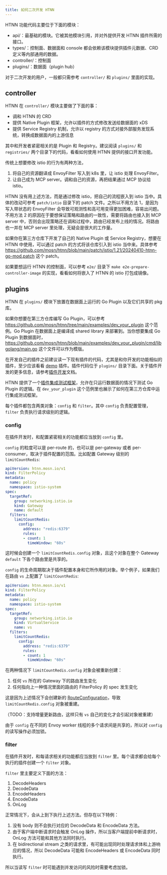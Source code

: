 ```yaml
---
title: 如何二次开发 HTNN
---
```


HTNN 功能代码主要位于下面的模块：

* api/：最基础的模块。它被其他模块引用，并对外提供开发 HTNN 插件所需的接口。
* types/：控制面、数据面和 console 都会依赖该模块提供插件元数据、CRD 定义等内部通用的数据。
* controller/：控制面
* plugins/：数据面（plugin hub）

对于二次开发的用户，一般都只需参考 `controller/` 和 `plugins/` 里面的实现。

## controller

HTNN 在 `controller/` 模块主要做了下面的事：

* 调和 HTNN 的 CRD
* 提供 Native Plugin 框架，允许以插件的方式修改发送给数据面的 xDS
* 提供 Service Registry 机制，允许以 registry 的方式对接外部服务发现系统，转换成数据面内的上游信息

其中和开发者紧密相关的是 Plugin 和 Registry。建议阅读 `plugins/` 和 `registries/` 两个目录下的代码，看看如何使用 HTNN 提供的接口开发功能。

传统上想要修改 istio 的行为有两种方法，

1. 将自己的资源翻译成 EnvoyFilter 写入到 k8s 里，让 istio 处理 EnvoyFilter。
2. 让自己成为 MCP server。调和自己的资源，再把结果通过 MCP 协议给 istio。

HTNN 没有用上述方法，而是通过修改 istio，把自己的流程嵌入到 istio 当中。具体的改动可参考 `patch/istio` 目录下的 patch 文件。之所以不用方法 1，是因为写入带状态的 EnvoyFilter 会导致可观测性和高可用变得更加困难，容易出问题。不用方法 2 的原因在于要想保证策略和路由的一致性，需要将路由也接入到 MCP server 中，否则会出现策略还在调和过程中，路由已经发布上线的情况。将路由也一并在 MCP server 里处理，无疑会是很大的工作量。

如果你在第三方仓库下开发了自己的 Native Plugin 或 Service Registry，想要在 HTNN 中使用，可以通过 patch 的方式将该仓库引入到 istio 当中来。具体参考 https://github.com/mosn/htnn/blob/main/patch/istio/1.21/20240410-htnn-go-mod.patch 这个 patch。

如果要想运行 HTNN 的控制面，可以参考 `e2e/` 目录下 `make e2e-prepare-controller-image` 的实现，看看如何将嵌入了 HTNN 的 istio 打包成镜像。

## plugins

HTNN 在 `plugins/` 模块下放置在数据面上运行的 Go Plugin 以及它们共享的 pkg 库。

如果你想要在第三方仓库编写 Go Plugin，可以参考 https://github.com/mosn/htnn/tree/main/examples/dev_your_plugin 这个范例。Go Plugin 在数据面上是编译成 shared library 来部署到。当你想要集成 Go Plugin 到数据面时，https://github.com/mosn/htnn/blob/main/examples/dev_your_plugin/cmd/libgolang/main.go 这个文件可以作为模版。

在开发自己的插件之前建议读一下现有插件的代码，尤其是和你开发的功能相似的插件，至少应该看看 [demo](https://github.com/mosn/htnn/tree/main/plugins/plugins/demo) 插件。插件代码位于 `plugins/` 目录下面。关于插件开发的更多信息，请参考[插件开发](./plugin_development.md)文档。

HTNN 提供了一个[插件集成测试框架](./plugin_integration_test_framework.md)，允许在只运行数据面的情况下测试 Go Plugin 的逻辑。在 `dev_your_plugin` 这个范例里也展示了如何在第三方仓库中运行集成测试框架。

每个插件都包含两类对象：`config` 和 `filter`。其中 `config` 负责配置管理，`filter` 负责执行请求级别的逻辑。

### config

在插件开发时，和配置紧密相关的功能都应当放到 `config` 里。

`config` 的粒度可以是 per-route 的，也可以是 per-gateway 或者 per-consumer，取决于插件配置的范围。比如配置 Gateway 级别的 `limitCountRedis`:

```yaml
apiVersion: htnn.mosn.io/v1
kind: FilterPolicy
metadata:
  name: policy
  namespace: istio-system
spec:
  targetRef:
    group: networking.istio.io
    kind: Gateway
    name: default
  filters:
    limitCountRedis:
      config:
        address: "redis:6379"
        rules:
        - count: 1
          timeWindow: "60s"
```

这时候会创建一个 `limitCountRedis.config` 对象，且这个对象在整个 Gateway `default` 下各个路由里是共享的。

`config` 的生命周期取决于插件配置本身和它所作用的对象。举个例子，如果我们在路由 `vs` 上配置了 `limitCountRedis`:

```yaml
apiVersion: htnn.mosn.io/v1
kind: FilterPolicy
metadata:
  name: policy
  namespace: istio-system
spec:
  targetRef:
    group: networking.istio.io
    kind: VirtualService
    name: vs
  filters:
    limitCountRedis:
      config:
        address: "redis:6379"
        rules:
        - count: 1
          timeWindow: "60s"
```

在两种情况下 `limitCountRedis.config` 对象会被重新创建：

1. 任何 `vs` 所在的 Gateway 下的路由发生变化
2. 任何指向上一种情况里面的路由的 FilterPolicy 的 spec 发生变化

这是因为上述情况下会创建新的 [RouteConfiguration](https://www.envoyproxy.io/docs/envoy/latest/api-v3/config/route/v3/route.proto#envoy-v3-api-msg-config-route-v3-routeconfiguration)，导致 `limitCountRedis.config` 对象被重建。

（TODO：支持增量更新路由，这样只有 `vs` 自己的变化才会引起对象被重建）

由于 `config` 在不同的 Envoy worker 线程的多个请求间是共享的，所以对 `config` 的读写操作必须加锁。

### filter

在插件开发时，和每请求相关的功能都应当放到 `filter` 里。每个请求都会给每个执行的插件创建一个 `filter` 对象。

`filter` 里主要定义下面的方法：

1. DecodeHeaders
2. DecodeData
3. EncodeHeaders
4. EncodeData
5. OnLog

正常情况下，会从上到下执行上述方法。但存在以下特例：

1. 没有 body 则不会执行对应的 DecodeData 和 EncodeData 方法。
2. 由于客户端中断请求时会触发 OnLog 操作，所以当客户端提前中断请求时，OnLog 方法可能和其他方法同时执行。
3. 在 bidirectional stream 之类的请求里，有可能出现同时处理请求体和上游响应的情况，所以 DecodeData 可能和 EncodeHeaders 或 EncodeData 同时执行。

所以当读写 `filter` 时可能遇到并发访问的风险时需要考虑加锁。
